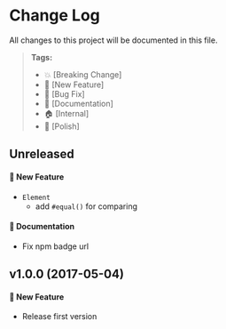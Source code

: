 # Change Log

All changes to this project will be documented in this file.

> **Tags:**
> - 💥 [Breaking Change]
> - 🚀 [New Feature]
> - 🐛 [Bug Fix]
> - 📝 [Documentation]
> - 🏠 [Internal]
> - 💅 [Polish]

## Unreleased

#### 🚀 New Feature
- `Element`
  - add `#equal()` for comparing

#### 📝 Documentation
- Fix npm badge url

## v1.0.0 (2017-05-04)

#### 🚀 New Feature
- Release first version

